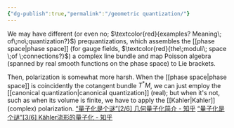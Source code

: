```yaml
---
{"dg-publish":true,"permalink":"/geometric quantization/"}
---
```



We may have different (or even no; $\textcolor{red}{examples? Meaning\; of\;no\;quantization?}$) prequantizations, which assembles the [[phase space\|phase space]] (for gauge fields, $\textcolor{red}{the\;moduli\; space \;of \;connections?}$) a complex line bundle and map Poisson algebra (spanned by real smooth functions on the phase space) to Lie brackets.

Then, polarization is somewhat more harsh.
When the [[phase space\|phase space]] is coincidently the cotangent bundle $T^{*}M$, we can just employ the [[canonical quantization\|canonical quantization]] (real); but when it's not, such as when its volume is finite, we have to apply the [[Kahler\|Kahler]] (complex) polarization.
[“量子化是个谜”[2/6] 几何量子化简介 - 知乎](https://zhuanlan.zhihu.com/p/686291881)
[“量子化是个谜”[3/6] Kähler流形的量子化 - 知乎](https://zhuanlan.zhihu.com/p/709020145)